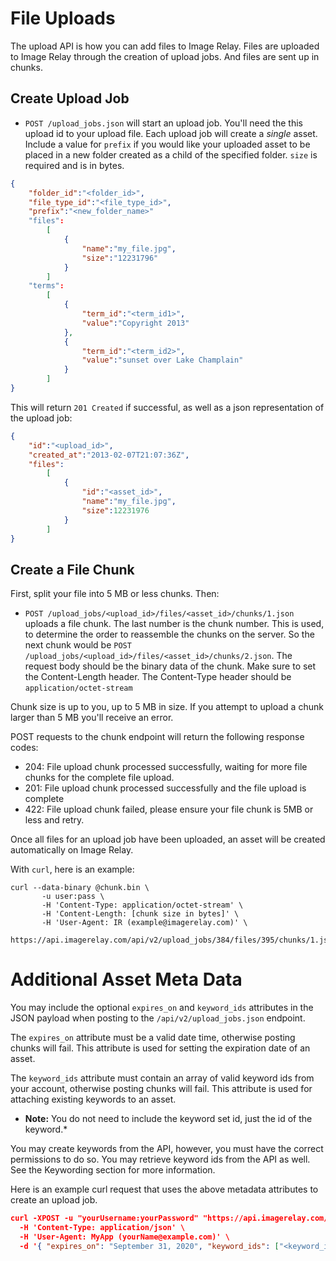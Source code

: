 
File Uploads
=======

The upload API is how you can add files to Image Relay. Files are uploaded to Image Relay through the creation of upload jobs. And files are sent up in chunks.

Create Upload Job
-----------------

* `POST /upload_jobs.json` will start an upload job. You'll need the this upload id to your upload file. Each upload job will create a *single* asset.
Include a value for `prefix` if you would like your uploaded asset to be placed in a new folder created as a child of the specified folder. `size` is required and is in bytes.

```json
{
    "folder_id":"<folder_id>",
    "file_type_id":"<file_type_id>",
    "prefix":"<new_folder_name>"
    "files":
        [
            {
                "name":"my_file.jpg",
                "size":"12231796"
            }
        ]
    "terms":
        [
            {
                "term_id":"<term_id1>",
                "value":"Copyright 2013"
            },
            {
                "term_id":"<term_id2>",
                "value":"sunset over Lake Champlain"
            }
        ]
}
```

This will return `201 Created` if successful, as well as a json representation of the upload job:

```json
{
    "id":"<upload_id>",
    "created_at":"2013-02-07T21:07:36Z",
    "files":
        [
            {
                "id":"<asset_id>",
                "name":"my_file.jpg",
                "size":12231976
            }
        ]
}
```

Create a File Chunk
-------------------

First, split your file into 5 MB or less chunks. Then:

* `POST /upload_jobs/<upload_id>/files/<asset_id>/chunks/1.json` uploads a file chunk. The last number is the chunk number. This is used,
to determine the order to reassemble the chunks on the server. So the next chunk would be `POST /upload_jobs/<upload_id>/files/<asset_id>/chunks/2.json`.
The request body should be the binary data of the chunk. Make sure to set the Content-Length header. The Content-Type header should be `application/octet-stream`

Chunk size is up to you, up to 5 MB in size. If you attempt to upload a chunk larger than 5 MB you'll receive an error.

POST requests to the chunk endpoint will return the following response codes:

* 204: File upload chunk processed successfully, waiting for more file chunks for the complete file upload.
* 201: File upload chunk processed successfully and the file upload is complete
* 422: File upload chunk failed, please ensure your file chunk is 5MB or less and retry.

Once all files for an upload job have been uploaded, an asset will be created automatically on Image Relay.

With `curl`, here is an example:

```shell
curl --data-binary @chunk.bin \
       -u user:pass \
       -H 'Content-Type: application/octet-stream' \
       -H 'Content-Length: [chunk size in bytes]' \
       -H 'User-Agent: IR (example@imagerelay.com)' \
       https://api.imagerelay.com/api/v2/upload_jobs/384/files/395/chunks/1.json
```


# Additional Asset Meta Data

You may include the optional `expires_on` and `keyword_ids` attributes in the JSON payload when posting to the `/api/v2/upload_jobs.json` endpoint.

The `expires_on` attribute must be a valid date time, otherwise posting chunks will fail. This attribute is used for setting the expiration date of an asset.

The `keyword_ids` attribute must contain an array of valid keyword ids from your account, otherwise posting chunks will fail. This attribute is used for attaching existing keywords to an asset.

* **Note:** You do not need to include the keyword set id, just the id of the keyword.*

You may create keywords from the API, however, you must have the correct permissions to do so. You may retrieve keyword ids from the API as well. See the Keywording section for more information.

Here is an example curl request that uses the above metadata attributes to create an upload job.

```json
curl -XPOST -u "yourUsername:yourPassword" "https://api.imagerelay.com/api/v2/upload_jobs.json" \
  -H 'Content-Type: application/json' \
  -H 'User-Agent: MyApp (yourName@example.com)' \
  -d '{ "expires_on": "September 31, 2020", "keyword_ids": ["<keyword_id1", "<keyword_id2", "<keyword_id3"], "prefix": "", "folder_id":"<folder_id>","file_type_id":"<file_type_id>", "terms":[], "files": [ {"name": "<filename>", "size": "7387" } ] }'
```
